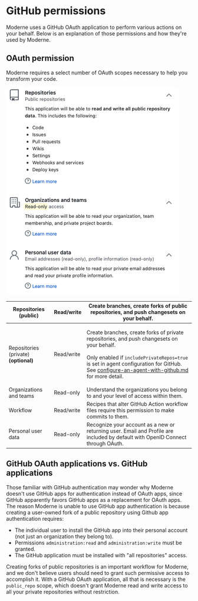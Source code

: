 # GitHub permissions

Moderne uses a GitHub OAuth application to perform various actions on your behalf. Below is an explanation of those permissions and how they're used by Moderne.

## OAuth permission

Moderne requires a select number of OAuth scopes necessary to help you transform your code.

![](../../.gitbook/assets/authentication-github-permissions.png)

| Repositories (public)                 | Read/write | Create branches, create forks of public repositories, and push changesets on your behalf.                                                                                                                                                                                                                                                                         |
| ------------------------------------- | ---------- | ----------------------------------------------------------------------------------------------------------------------------------------------------------------------------------------------------------------------------------------------------------------------------------------------------------------------------------------------------------------- |
| Repositories (private) **(optional)** | Read/write | <p>Create branches, create forks of private repositories, and push changesets on your behalf.<br><br>Only enabled if <code>includePrivateRepos=true</code> is set in agent configuration for GitHub. See <a data-mention href="../how-to-guides/agent-configuration/configure-an-agent-with-github.md">configure-an-agent-with-github.md</a> for more detail.</p> |
| Organizations and teams               | Read-only  | Understand the organizations you belong to and your level of access within them.                                                                                                                                                                                                                                                                                  |
| Workflow                              | Read/write | Recipes that alter GitHub Action workflow files require this permission to make commits to them.                                                                                                                                                                                                                                                                  |
| Personal user data                    | Read-only  | Recognize your account as a new or returning user. Email and Profile are included by default with OpenID Connect through OAuth.                                                                                                                                                                                                                                   |

## GitHub OAuth applications vs. GitHub applications

Those familiar with GitHub authentication may wonder why Moderne doesn't use GitHub apps for authentication instead of OAuth apps, since GitHub apparently favors GitHub apps as a replacement for OAuth apps. The reason Moderne is unable to use GitHub app authentication is because creating a user-owned fork of a public repository using Github app authentication requires:

* The individual user to install the GitHub app into their personal account (not just an organization they belong to).
* Permissions `administration:read` and `administration:write` must be granted.
* The GitHub application must be installed with "all repositories" access.

Creating forks of public repositories is an important workflow for Moderne, and we don't believe users should need to grant such permissive access to accomplish it. With a GitHub OAuth application, all that is necessary is the `public_repo` scope, which doesn't grant Moderne read and write access to all your private repositories without restriction.
